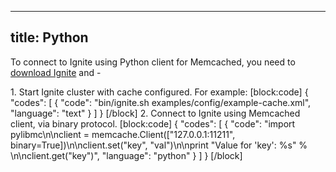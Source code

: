 --------------
title: Python
--------------

To connect to Ignite using Python client for Memcached, you need to [download Ignite](https://ignite.incubator.apache.org/download.html) and - 

1\. Start Ignite cluster with cache configured. For example:
[block:code]
{
  "codes": [
    {
      "code": "bin/ignite.sh examples/config/example-cache.xml",
      "language": "text"
    }
  ]
}
[/block]
2\. Connect to Ignite using  Memcached client, via binary protocol.
[block:code]
{
  "codes": [
    {
      "code": "import pylibmc\n\nclient = memcache.Client([\"127.0.0.1:11211\", binary=True])\n\nclient.set(\"key\", \"val\")\n\nprint \"Value for 'key': %s\" % \n\nclient.get(\"key\")",
      "language": "python"
    }
  ]
}
[/block]
